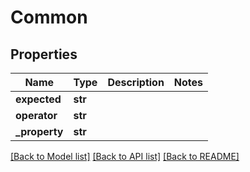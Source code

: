 # Common

## Properties
Name | Type | Description | Notes
------------ | ------------- | ------------- | -------------
**expected** | **str** |  | 
**operator** | **str** |  | 
**_property** | **str** |  | 

[[Back to Model list]](../README.md#documentation-for-models) [[Back to API list]](../README.md#documentation-for-api-endpoints) [[Back to README]](../README.md)

